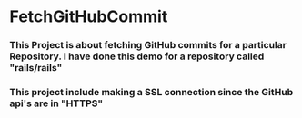 # FetchGitHubCommit

### This Project is about fetching GitHub commits for a particular Repository. I have done this demo for a repository called "rails/rails"

### This project include making a SSL connection since the GitHub api's are in "HTTPS"
